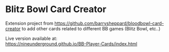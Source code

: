 # Blitz Bowl Card Creator

Extension project from https://github.com/barrysheppard/bloodbowl-card-creator
to add other cards related to different BB games (Blitz Bowl, etc..)

Live version available at:<br>
https://nineunderground.github.io/BB-Player-Cards/index.html

